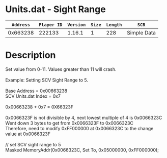 # Units.dat - Sight Range

| `Address` | `Player ID` | `Version` | `Size` | `Length` | `SCR` |
| ---------- | ----------- | --------- | ------ | -------- | ---- |
| 0x663238 | 222133 | 1.16.1 | 1 | 228 | Simple Data |

# Description

Set value from 0-11.  Values greater than 11 will crash.<br><br>Example: Setting SCV Sight Range to 5.<br><br>Base Address = 0x00663238<br>SCV Units.dat Index = 0x7<br><br>0x00663238 + 0x7 = 0X66323F<br><br>0x0066323F is not divisible by 4, next lowest multiple of 4 is 0x0066323C<br>Went down 3 bytes to get from 0x0066323F to 0x0066323C<br>Therefore, need to modify 0xFF000000 at 0x0066323C to the change value at 0x0066323F<br><br>// set SCV sight range to 5<br>Masked MemoryAddr(0x0066323C, Set To, 0x05000000, 0xFF000000);